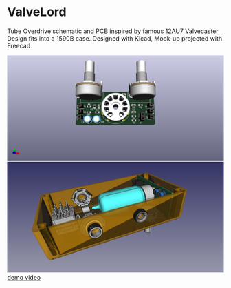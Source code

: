 # ValveLord
Tube Overdrive schematic and PCB inspired by famous 12AU7 Valvecaster
Design fits into a 1590B case.
Designed with Kicad, Mock-up projected with Freecad 


![Alt text](ValveLord.png?raw=true "PCB")
![Alt text](valvelord_bottom.png?raw=true "Overview")
[demo video](https://github.com/D4p0up/ValveLord/blob/main/2021-05-22%2015-44-17.mp4)
